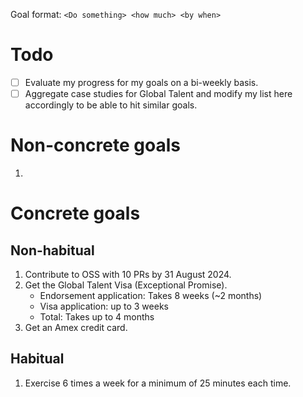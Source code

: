 Goal format:
`<Do something> <how much> <by when>`

# Todo

- [ ] Evaluate my progress for my goals on a bi-weekly basis.
- [ ] Aggregate case studies for Global Talent and modify my list here accordingly to be able to hit similar goals.

# Non-concrete goals

1. 

# Concrete goals

## Non-habitual
1. Contribute to OSS with 10 PRs by 31 August 2024.
2. Get the Global Talent Visa (Exceptional Promise).
	- Endorsement application: Takes 8 weeks (~2 months)
	- Visa application: up to 3 weeks
	- Total: Takes up to 4 months
3. Get an Amex credit card.

## Habitual

1. Exercise 6 times a week for a minimum of 25 minutes each time.
